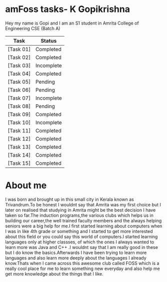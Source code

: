 # amFoss tasks- K Gopikrishna
Hey my name is Gopi and I am an S1 student in Amrita College of Engineering CSE (Batch A)

| Task | Status |
| --- | --- |
| [Task 01] | Completed |
| [Task 02] | Completed |
| [Task 03] | Incomplete |
| [Task 04] | Completed |
| [Task 05] | Pending |
| [Task 06] | Pending|
| [Task 07] | Incomplete |
| [Task 08] | Pending |
| [Task 09] | Completed |
| [Task 10] | Incomplete |
| [Task 11] | Completed |
| [Task 12] | Completed |
| [Task 13] | Completed |
| [Task 14] | Completed |
| [Task 15] | Completed |

# About me

I was born and brought up in this small city in Kerala known as Trivandrum.To be honest I wouldnt say that Amrita was my first choice but I later on realised that
studying in Amrita might be the best decision I have taken so far.The induction programs,the various clubs which helps us in building our career,the well trained faculty members and the always helping seniors were a big help for me.I first started learning about computers when I was in like 4th grade or something and I started to get more interested about this field or you could say this world of computers.I started learning languages only at higher classses, of which the ones I always wanted to learn more was Java and C++ .I wouldnt say that I am really good in these but I do know the basics.Afterwards I have been trying to learn more languages and also learn more deeply about the languages I already know.Thats when I came across this awesome club called FOSS which is a really cool place for me to learn something new everyday and also help me get more knowledge about the things that I like.
